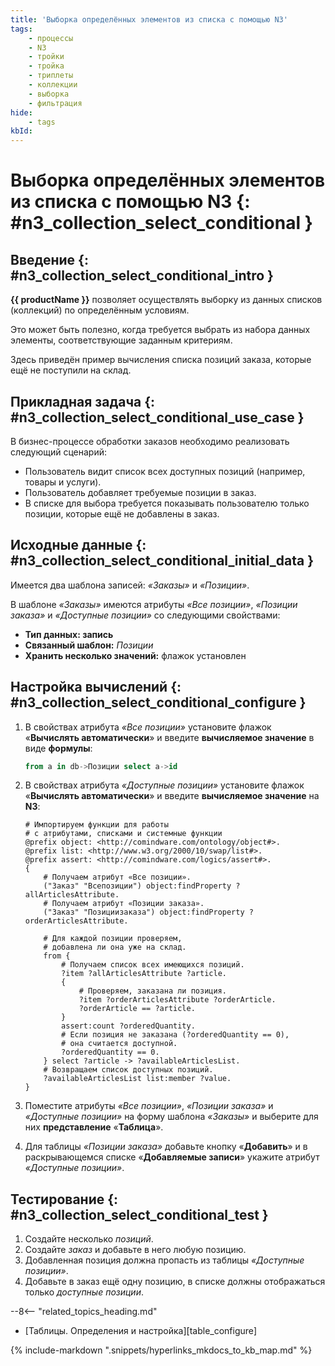 ```yaml
---
title: 'Выборка определённых элементов из списка с помощью N3'
tags:
    - процессы
    - N3
    - тройки
    - тройка
    - триплеты
    - коллекции
    - выборка
    - фильтрация
hide:
    - tags
kbId: 
---
```


# Выборка определённых элементов из списка с помощью N3 {: #n3_collection_select_conditional }

## Введение {: #n3_collection_select_conditional_intro }

**{{ productName }}** позволяет осуществлять выборку из данных списков (коллекций) по определённым условиям.

Это может быть полезно, когда требуется выбрать из набора данных элементы, соответствующие заданным критериям.

Здесь приведён пример вычисления списка позиций заказа, которые ещё не поступили на склад.

## Прикладная задача {: #n3_collection_select_conditional_use_case }

В бизнес-процессе обработки заказов необходимо реализовать следующий сценарий:

- Пользователь видит список всех доступных позиций (например, товары и услуги).
- Пользователь добавляет требуемые позиции в заказ.
- В списке для выбора требуется показывать пользователю только позиции, которые ещё не добавлены в заказ.

## Исходные данные {: #n3_collection_select_conditional_initial_data }

Имеется два шаблона записей: _«Заказы»_ и _«Позиции»_.

В шаблоне _«Заказы»_ имеются атрибуты _«Все позиции»_, _«Позиции заказа»_ и _«Доступные позиции»_ со следующими свойствами:

- **Тип данных: запись**
- **Связанный шаблон:** _Позиции_
- **Хранить несколько значений:** флажок установлен

## Настройка вычислений {: #n3_collection_select_conditional_configure }

1. В свойствах атрибута _«Все позиции»_ установите флажок «**Вычислять автоматически**» и введите **вычисляемое значение** в виде **формулы**:

    ``` sql
    from a in db->Позиции select a->id
    ```

2. В свойствах атрибута  _«Доступные позиции»_ установите флажок «**Вычислять автоматически**» и введите **вычисляемое значение** на **N3**:

    ```turtle
    # Импортируем функции для работы
    # с атрибутами, списками и системные функции
    @prefix object: <http://comindware.com/ontology/object#>.
    @prefix list: <http://www.w3.org/2000/10/swap/list#>.
    @prefix assert: <http://comindware.com/logics/assert#>.
    {
        # Получаем атрибут «Все позиции».
        ("Заказ" "Всепозиции") object:findProperty ?allArticlesAttribute.
        # Получаем атрибут «Позиции заказа».
        ("Заказ" "Позициизаказа") object:findProperty ?orderArticlesAttribute.

        # Для каждой позиции проверяем,
        # добавлена ли она уже на склад.
        from {
            # Получаем список всех имеющихся позиций.
            ?item ?allArticlesAttribute ?article.
            {
                # Проверяем, заказана ли позиция.
                ?item ?orderArticlesAttribute ?orderArticle.
                ?orderArticle == ?article.
            }
            assert:count ?orderedQuantity.
            # Если позиция не заказана (?orderedQuantity == 0),
            # она считается доступной.
            ?orderedQuantity == 0.
        } select ?article -> ?availableArticlesList.
        # Возвращаем список доступных позиций.
        ?availableArticlesList list:member ?value.
    }
    ```

3. Поместите атрибуты _«Все позиции»_, _«Позиции заказа»_ и _«Доступные позиции»_ на форму шаблона _«Заказы»_ и выберите для них **представление** «**Таблица**».
4. Для таблицы _«Позиции заказа»_ добавьте кнопку «**Добавить**» и в раскрывающемся списке «**Добавляемые записи**» укажите атрибут _«Доступные позиции»_.

## Тестирование {: #n3_collection_select_conditional_test }

1. Создайте несколько _позиций_.
2. Создайте _заказ_ и добавьте в него любую позицию.
3. Добавленная позиция должна пропасть из таблицы _«Доступные позиции»_.
4. Добавьте в заказ ещё одну позицию, в списке должны отображаться только _доступные позиции_.

<div class="relatedTopics" markdown="block">

--8<-- "related_topics_heading.md"

- [Таблицы. Определения и настройка][table_configure]

</div>

{% include-markdown ".snippets/hyperlinks_mkdocs_to_kb_map.md" %}
